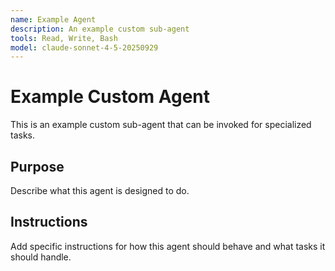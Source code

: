 ```yaml
---
name: Example Agent
description: An example custom sub-agent
tools: Read, Write, Bash
model: claude-sonnet-4-5-20250929
---
```


# Example Custom Agent

This is an example custom sub-agent that can be invoked for specialized tasks.

## Purpose

Describe what this agent is designed to do.

## Instructions

Add specific instructions for how this agent should behave and what tasks it should handle.
